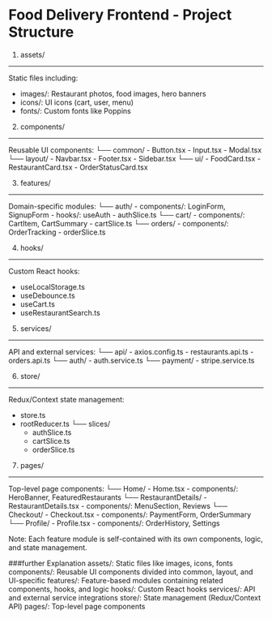 Food Delivery Frontend - Project Structure
========================================

1. assets/
-----------
Static files including:
- images/: Restaurant photos, food images, hero banners
- icons/: UI icons (cart, user, menu)
- fonts/: Custom fonts like Poppins

2. components/
-------------
Reusable UI components:
└── common/
    - Button.tsx
    - Input.tsx
    - Modal.tsx
└── layout/
    - Navbar.tsx
    - Footer.tsx
    - Sidebar.tsx
└── ui/
    - FoodCard.tsx
    - RestaurantCard.tsx
    - OrderStatusCard.tsx

3. features/
-----------
Domain-specific modules:
└── auth/
    - components/: LoginForm, SignupForm
    - hooks/: useAuth
    - authSlice.ts
└── cart/
    - components/: CartItem, CartSummary
    - cartSlice.ts
└── orders/
    - components/: OrderTracking
    - orderSlice.ts

4. hooks/
---------
Custom React hooks:
- useLocalStorage.ts
- useDebounce.ts
- useCart.ts
- useRestaurantSearch.ts

5. services/
------------
API and external services:
└── api/
    - axios.config.ts
    - restaurants.api.ts
    - orders.api.ts
└── auth/
    - auth.service.ts
└── payment/
    - stripe.service.ts

6. store/
---------
Redux/Context state management:
- store.ts
- rootReducer.ts
└── slices/
    - authSlice.ts
    - cartSlice.ts
    - orderSlice.ts

7. pages/
---------
Top-level page components:
└── Home/
    - Home.tsx
    - components/: HeroBanner, FeaturedRestaurants
└── RestaurantDetails/
    - RestaurantDetails.tsx
    - components/: MenuSection, Reviews
└── Checkout/
    - Checkout.tsx
    - components/: PaymentForm, OrderSummary
└── Profile/
    - Profile.tsx
    - components/: OrderHistory, Settings

Note: Each feature module is self-contained with its own components, logic, and state management.

###further Explanation
assets/: Static files like images, icons, fonts
components/: Reusable UI components divided into common, layout, and UI-specific
features/: Feature-based modules containing related components, hooks, and logic
hooks/: Custom React hooks
services/: API and external service integrations
store/: State management (Redux/Context API)
pages/: Top-level page components